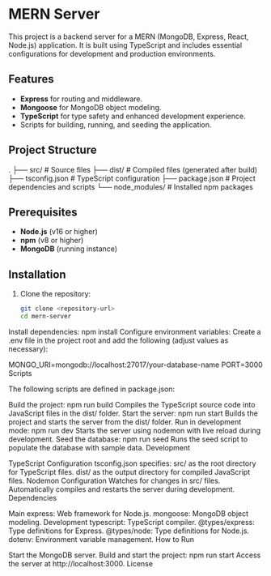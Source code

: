 # MERN Server

This project is a backend server for a MERN (MongoDB, Express, React, Node.js) application. It is built using TypeScript and includes essential configurations for development and production environments.

## Features

- **Express** for routing and middleware.
- **Mongoose** for MongoDB object modeling.
- **TypeScript** for type safety and enhanced development experience.
- Scripts for building, running, and seeding the application.

## Project Structure

. ├── src/ # Source files ├── dist/ # Compiled files (generated after build) ├── tsconfig.json # TypeScript configuration ├── package.json # Project dependencies and scripts └── node_modules/ # Installed npm packages


## Prerequisites

- **Node.js** (v16 or higher)
- **npm** (v8 or higher)
- **MongoDB** (running instance)

## Installation

1. Clone the repository:

   ```bash
   git clone <repository-url>
   cd mern-server
Install dependencies:
npm install
Configure environment variables:
Create a .env file in the project root and add the following (adjust values as necessary):

MONGO_URI=mongodb://localhost:27017/your-database-name
PORT=3000
Scripts

The following scripts are defined in package.json:

Build the project:
npm run build
Compiles the TypeScript source code into JavaScript files in the dist/ folder.
Start the server:
npm run start
Builds the project and starts the server from the dist/ folder.
Run in development mode:
npm run dev
Starts the server using nodemon with live reload during development.
Seed the database:
npm run seed
Runs the seed script to populate the database with sample data.
Development

TypeScript Configuration
tsconfig.json specifies:
src/ as the root directory for TypeScript files.
dist/ as the output directory for compiled JavaScript files.
Nodemon Configuration
Watches for changes in src/ files.
Automatically compiles and restarts the server during development.
Dependencies

Main
express: Web framework for Node.js.
mongoose: MongoDB object modeling.
Development
typescript: TypeScript compiler.
@types/express: Type definitions for Express.
@types/node: Type definitions for Node.js.
dotenv: Environment variable management.
How to Run

Start the MongoDB server.
Build and start the project:
npm run start
Access the server at http://localhost:3000.
License
